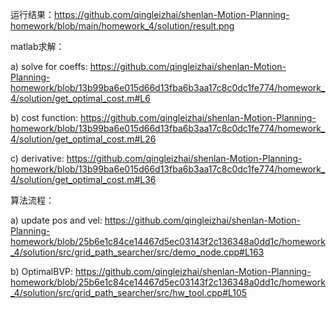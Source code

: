 运行结果：https://github.com/qingleizhai/shenlan-Motion-Planning-homework/blob/main/homework_4/solution/result.png

matlab求解：

a) solve for coeffs: https://github.com/qingleizhai/shenlan-Motion-Planning-homework/blob/13b99ba6e015d66d13fba6b3aa17c8c0dc1fe774/homework_4/solution/get_optimal_cost.m#L6

b) cost function: https://github.com/qingleizhai/shenlan-Motion-Planning-homework/blob/13b99ba6e015d66d13fba6b3aa17c8c0dc1fe774/homework_4/solution/get_optimal_cost.m#L26

c) derivative: https://github.com/qingleizhai/shenlan-Motion-Planning-homework/blob/13b99ba6e015d66d13fba6b3aa17c8c0dc1fe774/homework_4/solution/get_optimal_cost.m#L36

算法流程：

a) update pos and vel: https://github.com/qingleizhai/shenlan-Motion-Planning-homework/blob/25b6e1c84ce14467d5ec03143f2c136348a0dd1c/homework_4/solution/src/grid_path_searcher/src/demo_node.cpp#L163

b) OptimalBVP: https://github.com/qingleizhai/shenlan-Motion-Planning-homework/blob/25b6e1c84ce14467d5ec03143f2c136348a0dd1c/homework_4/solution/src/grid_path_searcher/src/hw_tool.cpp#L105
